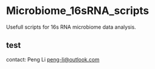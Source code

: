 # Microbiome_16sRNA_scripts
Usefull scripts for 16s RNA microbiome data analysis.
## test
contact: Peng Li <peng-li@outlook.com>
